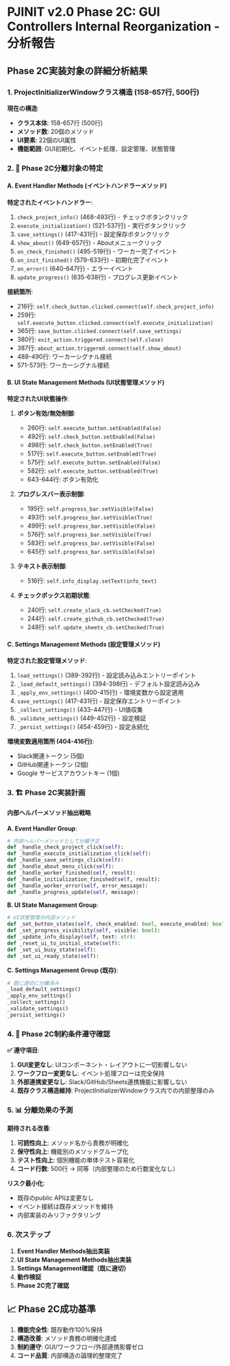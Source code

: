# PJINIT v2.0 Phase 2C: GUI Controllers Internal Reorganization - 分析報告

## Phase 2C実装対象の詳細分析結果

### 1. ProjectInitializerWindowクラス構造 (158-657行, 500行)

**現在の構造**:
- **クラス本体**: 158-657行 (500行)
- **メソッド数**: 20個のメソッド
- **UI要素**: 22個のUI属性
- **機能範囲**: GUI初期化、イベント処理、設定管理、状態管理

### 2. 🎯 Phase 2C分離対象の特定

#### A. Event Handler Methods (イベントハンドラーメソッド)
**特定されたイベントハンドラー**:
1. `check_project_info()` (468-493行) - チェックボタンクリック
2. `execute_initialization()` (521-537行) - 実行ボタンクリック  
3. `save_settings()` (417-431行) - 設定保存ボタンクリック
4. `show_about()` (649-657行) - Aboutメニュークリック
5. `on_check_finished()` (495-519行) - ワーカー完了イベント
6. `on_init_finished()` (579-633行) - 初期化完了イベント
7. `on_error()` (640-647行) - エラーイベント
8. `update_progress()` (635-638行) - プログレス更新イベント

**接続箇所**:
- 216行: `self.check_button.clicked.connect(self.check_project_info)`
- 259行: `self.execute_button.clicked.connect(self.execute_initialization)`
- 365行: `save_button.clicked.connect(self.save_settings)`
- 380行: `exit_action.triggered.connect(self.close)`
- 387行: `about_action.triggered.connect(self.show_about)`
- 488-490行: ワーカーシグナル接続
- 571-573行: ワーカーシグナル接続

#### B. UI State Management Methods (UI状態管理メソッド)
**特定されたUI状態操作**:
1. **ボタン有効/無効制御**:
   - 260行: `self.execute_button.setEnabled(False)`
   - 492行: `self.check_button.setEnabled(False)`
   - 498行: `self.check_button.setEnabled(True)`
   - 517行: `self.execute_button.setEnabled(True)`
   - 575行: `self.execute_button.setEnabled(False)`
   - 582行: `self.execute_button.setEnabled(True)`
   - 643-644行: ボタン有効化

2. **プログレスバー表示制御**:
   - 195行: `self.progress_bar.setVisible(False)`
   - 493行: `self.progress_bar.setVisible(True)`
   - 499行: `self.progress_bar.setVisible(False)`
   - 576行: `self.progress_bar.setVisible(True)`
   - 583行: `self.progress_bar.setVisible(False)`
   - 645行: `self.progress_bar.setVisible(False)`

3. **テキスト表示制御**:
   - 516行: `self.info_display.setText(info_text)`

4. **チェックボックス初期状態**:
   - 240行: `self.create_slack_cb.setChecked(True)`
   - 244行: `self.create_github_cb.setChecked(True)`
   - 248行: `self.update_sheets_cb.setChecked(True)`

#### C. Settings Management Methods (設定管理メソッド)
**特定された設定管理メソッド**:
1. `load_settings()` (389-392行) - 設定読み込みエントリーポイント
2. `_load_default_settings()` (394-398行) - デフォルト設定読み込み
3. `_apply_env_settings()` (400-415行) - 環境変数から設定適用
4. `save_settings()` (417-431行) - 設定保存エントリーポイント
5. `_collect_settings()` (433-447行) - UI値収集
6. `_validate_settings()` (449-452行) - 設定検証
7. `_persist_settings()` (454-459行) - 設定永続化

**環境変数適用箇所 (404-416行)**:
- Slack関連トークン (5個)
- GitHub関連トークン (2個)
- Google サービスアカウントキー (1個)

### 3. 🏗️ Phase 2C実装計画

#### 内部ヘルパーメソッド抽出戦略

**A. Event Handler Group**:
```python
# 内部ヘルパーメソッドとして分離予定
def _handle_check_project_click(self):
def _handle_execute_initialization_click(self):
def _handle_save_settings_click(self):
def _handle_about_menu_click(self):
def _handle_worker_finished(self, result):
def _handle_initialization_finished(self, result):
def _handle_worker_error(self, error_message):
def _handle_progress_update(self, message):
```

**B. UI State Management Group**:
```python
# UI状態管理の内部メソッド
def _set_button_states(self, check_enabled: bool, execute_enabled: bool):
def _set_progress_visibility(self, visible: bool):
def _update_info_display(self, text: str):
def _reset_ui_to_initial_state(self):
def _set_ui_busy_state(self):
def _set_ui_ready_state(self):
```

**C. Settings Management Group (既存)**:
```python
# 既に適切に分離済み
_load_default_settings()
_apply_env_settings()  
_collect_settings()
_validate_settings()
_persist_settings()
```

### 4. 🎯 Phase 2C制約条件遵守確認

**✅ 遵守項目**:
1. **GUI変更なし**: UIコンポーネント・レイアウトに一切影響しない
2. **ワークフロー変更なし**: イベント処理フローは完全保持
3. **外部連携変更なし**: Slack/GitHub/Sheets連携機能に影響しない
4. **既存クラス構造維持**: ProjectInitializerWindowクラス内での内部整理のみ

### 5. 📊 分離効果の予測

**期待される改善**:
1. **可読性向上**: メソッド名から責務が明確化
2. **保守性向上**: 機能別のメソッドグループ化
3. **テスト性向上**: 個別機能の単体テスト容易化
4. **コード行数**: 500行 → 同等（内部整理のため行数変化なし）

**リスク最小化**:
- 既存のpublic APIは変更なし
- イベント接続は既存メソッドを維持
- 内部実装のみリファクタリング

### 6. 次ステップ

1. **Event Handler Methods抽出実装**
2. **UI State Management Methods抽出実装**  
3. **Settings Management確認（既に適切）**
4. **動作検証**
5. **Phase 2C完了確認**

## 📈 Phase 2C成功基準

1. **機能完全性**: 既存動作100%保持
2. **構造改善**: メソッド責務の明確化達成
3. **制約遵守**: GUI/ワークフロー/外部連携影響ゼロ
4. **コード品質**: 内部構造の論理的整理完了